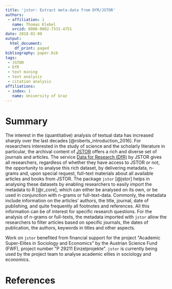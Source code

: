 ```yaml
---
title: 'jstor: Extract meta-data from DfR/JSTOR'
authors:
 - affiliation: 1
   name: Thomas Klebel
   orcid: 0000-0002-7331-4751
date: 2018-02-08
output:
  html_document:
    df_print: paged
bibliography: paper.bib
tags:
 - JSTOR
 - DfR
 - text mining
 - text analysis
 - citation analysis
affiliations:
 - index: 1
   name: University of Graz
---
```


# Summary
The interest in the (quantitative) analysis of textual data has increased
sharply over the last decades [@roberts_introduction_2016]. For researchers
interested in the study of science and the scholarly literature in particular,
the archival content of [JSTOR](http://www.jstor.org) offers a rich and diverse
set of journals and articles. The service 
[Data for Research (DfR)](http://www.jstor.org/dfr/) by JSTOR gives all 
researchers, regardless of whether they have access to JSTOR or not, the
opportunity to analyse this rich dataset, by delivering metadata,
n-grams and, upon special request, full-text materials about all available
articles and books from JSTOR. The package `jstor` [@jstor] helps in
analysing these datasets by enabling researchers to easily import the metadata
to R [@r_core],
which can either be analysed on its own, or be used in conjunction with n-grams
or full-text-data. Commonly, the metadata include information
on the articles' authors, the title, journal, date of publishing, and quite
frequently all footnotes and references. All this information can be of interest
for specific research questions. For the analysis of n-grams or full-texts,
the metadata imported with `jstor`
allow the researchers to
filter articles based on specific journals, the dates of publication, the
authors, keywords in titles and other aspects.

Work on `jstor` benefited from financial support for the project "Academic
Super-Elites in Sociology and Economics" by the Austrian Science Fund (FWF), 
project number "P 29211 Einzelprojekte". `jstor` is currently being used by
the project team to analyse academic elites in sociology and economics.



# References
